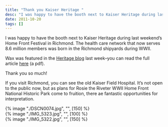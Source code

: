 ```yaml
---
title: "Thank you Kaiser Heritage "
desc: "I was happy to have the booth next to Kaiser Heritage during last weekend's Home Front Festival in Richmond. The health care network that now serves 8.6 million members was born in the Richmond shipyards during WWII."
date: 2011-10-20
tags: []
---
```


I was happy to have the booth next to Kaiser Heritage during last weekend’s Home Front Festival in Richmond. The health care network that now serves 8.6 million members was born in the Richmond shipyards during WWII.

Wax was featured in the [Heritage blog](http://www.kaiserpermanentehistory.org/tag/therese-ambrosi-smith/) last week–you can read the full article <a href="/docs/KaiserBlog-Therese.pdf" download>here</a> (a pdf).

Thank you so much!

If you visit Richmond, you can see the old Kaiser Field Hospital. It’s not open to the public now, but as plans for Rosie the Riveter WWII Home Front National Historic Park come to fruition, there ae fantastic opportunities for interpretation.

<div class="grid grid-cols-1 sm:grid-cols-3 gap-8">
  <div class="mx-auto">
    {% image "./DSCN0074.jpg", "", [150] %}
  </div>

  <div class="mx-auto">
    {% image "./IMG_5323.jpg", "", [100] %}
  </div>

  <div class="mx-auto">
    {% image "./IMG_5322.jpg", "", [150] %}
  </div>
</div>
